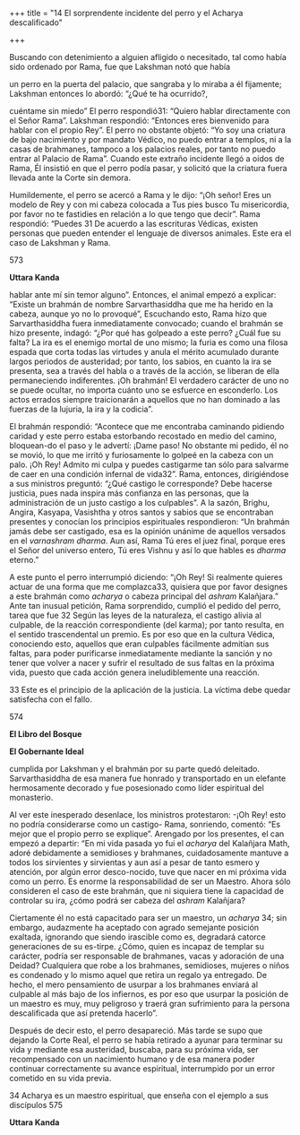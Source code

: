 +++
title = "14 El sorprendente incidente del perro y el Acharya descalificado"

+++

Buscando con detenimiento a alguien afligido o necesitado, tal como había sido ordenado por Rama, fue que Lakshman notó que había

un perro en la puerta del palacio, que sangraba y lo miraba a él fijamente; Lakshman entonces lo abordó: “¿Qué te ha ocurrido?,

cuéntame sin miedo” El perro respondió31: “Quiero hablar directamente con el Señor Rama”. Lakshman respondió: “Entonces eres bienvenido para hablar con el propio Rey”. El perro no obstante objetó: “Yo soy una criatura de bajo nacimiento y por mandato Védico, no puedo entrar a templos, ni a la casas de brahmanes, tampoco a los palacios reales, por tanto no puedo entrar al Palacio de Rama”. Cuando este extraño incidente llegó a oídos de Rama, Él insistió en que el perro podía pasar, y solicitó que la criatura fuera llevada ante la Corte sin demora.

Humildemente, el perro se acercó a Rama y le dijo: “¡Oh señor\! Eres un modelo de Rey y con mi cabeza colocada a Tus pies busco Tu misericordia, por favor no te fastidies en relación a lo que tengo que decir”. Rama respondió: “Puedes 31 De acuerdo a las escrituras Védicas, existen personas que pueden entender el lenguaje de diversos animales. Este era el caso de Lakshman y Rama.

573

**Uttara Kanda**

hablar ante mí sin temor alguno”. Entonces, el animal empezó a explicar: “Existe un brahmán de nombre Sarvarthasiddha que me ha herido en la cabeza, aunque yo no lo provoqué”, Escuchando esto, Rama hizo que Sarvarthasiddha fuera inmediatamente convocado; cuando el brahmán se hizo presente, indagó: “¿Por qué has golpeado a este perro? ¿Cuál fue su falta? La ira es el enemigo mortal de uno mismo; la furia es como una filosa espada que corta todas las virtudes y anula el mérito acumulado durante largos periodos de austeridad; por tanto, los sabios, en cuanto la ira se presenta, sea a través del habla o a través de la acción, se liberan de ella permaneciendo indiferentes. ¡Oh brahmán\! El verdadero carácter de uno no se puede ocultar, no importa cuánto uno se esfuerce en esconderlo. Los actos errados siempre traicionarán a aquellos que no han dominado a las fuerzas de la lujuria, la ira y la codicia”.

El brahmán respondió: “Acontece que me encontraba caminando pidiendo caridad y este perro estaba estorbando recostado en medio del camino, bloquean-do el paso y le advertí: ¡Dame paso\! No obstante mi pedido, él no se movió, lo que me irritó y furiosamente lo golpeé en la cabeza con un palo. ¡Oh Rey\! Admito mi culpa y puedes castigarme tan sólo para salvarme de caer en una condición infernal de vida32”. Rama, entonces, dirigiéndose a sus ministros preguntó: “¿Qué castigo le corresponde? Debe hacerse justicia, pues nada inspira más confianza en las personas, que la administración de un justo castigo a los culpables”. A la sazón, Brighu, Angira, Kasyapa, Vasishtha y otros santos y sabios que se encontraban presentes y conocían los principios espirituales respondieron: “Un brahmán jamás debe ser castigado, esa es la opinión unánime de aquellos versados en el *varnashram dharma*. Aun así, Rama Tú eres el juez final, porque eres el Señor del universo entero, Tú eres Vishnu y así lo que hables es *dharma* eterno.”

A este punto el perro interrumpió diciendo: “¡Oh Rey\! Si realmente quieres actuar de una forma que me complazca33, quisiera que por favor designes a este brahmán como *acharya* o cabeza principal del *ashram* Kalañjara.” Ante tan inusual petición, Rama sorprendido, cumplió el pedido del perro, tarea que fue 32 Según las leyes de la naturaleza, el castigo alivia al culpable, de la reacción correspondiente \(del karma\); por tanto resulta, en el sentido trascendental un premio. Es por eso que en la cultura Védica, conociendo esto, aquellos que eran culpables fácilmente admitían sus faltas, para poder purificarse inmediatamente mediante la sanción y no tener que volver a nacer y sufrir el resultado de sus faltas en la próxima vida, puesto que cada acción genera ineludiblemente una reacción.

33 Este es el principio de la aplicación de la justicia. La víctima debe quedar satisfecha con el fallo.

574

**El Libro del Bosque**

**El Gobernante Ideal**

cumplida por Lakshman y el brahmán por su parte quedó deleitado. Sarvarthasiddha de esa manera fue honrado y transportado en un elefante hermosamente decorado y fue posesionado como líder espiritual del monasterio.

Al ver este inesperado desenlace, los ministros protestaron: -¡Oh Rey\! esto no podría considerarse como un castigo- Rama, sonriendo, comentó: “Es mejor que el propio perro se explique”. Arengado por los presentes, el can empezó a departir: “En mi vida pasada yo fui el *acharya* del Kalañjara Math, adoré debidamente a semidioses y brahmanes, cuidadosamente mantuve a todos los sirvientes y sirvientas y aun así a pesar de tanto esmero y atención, por algún error desco-nocido, tuve que nacer en mi próxima vida como un perro. Es enorme la responsabilidad de ser un Maestro. Ahora sólo consideren el caso de este brahmán, que ni siquiera tiene la capacidad de controlar su ira, ¿cómo podrá ser cabeza del *ashram* Kalañjara?

Ciertamente él no está capacitado para ser un maestro, un *acharya* 34; sin embargo, audazmente ha aceptado con agrado semejante posición exaltada, ignorando que siendo irascible como es, degradará catorce generaciones de su es-tirpe. ¿Cómo, quien es incapaz de templar su carácter, podría ser responsable de brahmanes, vacas y adoración de una Deidad? Cualquiera que robe a los brahmanes, semidioses, mujeres o niños es condenado y lo mismo aquel que retira un regalo ya entregado. De hecho, el mero pensamiento de usurpar a los brahmanes enviará al culpable al más bajo de los infiernos, es por eso que usurpar la posición de un maestro es muy, muy peligroso y traerá gran sufrimiento para la persona descalificada que así pretenda hacerlo”.

Después de decir esto, el perro desapareció. Más tarde se supo que dejando la Corte Real, el perro se había retirado a ayunar para terminar su vida y mediante esa austeridad, buscaba, para su próxima vida, ser recompensado con un nacimiento humano y de esa manera poder continuar correctamente su avance espiritual, interrumpido por un error cometido en su vida previa.

34 Acharya es un maestro espiritual, que enseña con el ejemplo a sus discípulos 575

**Uttara Kanda**
